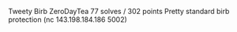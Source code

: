 Tweety Birb
ZeroDayTea
77 solves / 302 points
Pretty standard birb protection (nc 143.198.184.186 5002)
